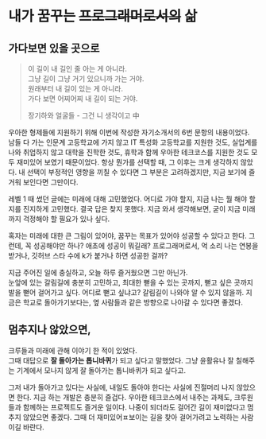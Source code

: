 # 내가 꿈꾸는 ~~프로그래머로서의~~ 삶

## 가다보면 있을 곳으로

> 이 길이 내 길인 줄 아는 게 아니라.  
> 그냥 길이 그냥 거기 있으니까 가는 거야.  
> 원래부터 내 길이 있는 게 아니라.  
> 가다 보면 어찌어찌 내 길이 되는 거야.  
>
> 장기하와 얼굴들 - 그건 니 생각이고 中

우아한 형제들에 지원하기 위해 이번에 작성한 자기소개서의 6번 문항의 내용이었다.  
남들 다 가는 인문계 고등학교에 가지 않고 IT 특성화 고등학교를 지원한 것도, 실업계를 나와 취업하지 않고 대학을 진학한 것도, 휴학과 함께 우아한 테크코스를 지원한 것도 모두 재미있어 보였기 때문이었다.
항상 뭔가를 선택할 때, 그 이후는 크게 생각하지 않았다.
내 선택이 부정적인 영향을 끼칠 수 있다면 그 부분은 고려하겠지만, 지금 보기에 즐거워 보인다면 그만이다.

레벨 1 때 썼던 글에는 미래에 대해 고민했었다.
어디로 가야 할지, 지금 나는 뭘 해야 할지를 진지하게 고민했다.
결국 답은 찾지 못했다.
지금 와서 생각해보면, 굳이 지금 미래까지 걱정해야 할 필요가 있나 싶다.

혹자는 미래에 대한 큰 그림이 있어야, 꿈꾸는 목표가 있어야 성공할 수 있다고 한다.
그런데, 꼭 성공해야만 하나?
애초에 성공이 뭐길래?
프로그래머로서, 억 소리 나는 연봉을 받거나, 깃허브 스타 수에 k가 붙거나 하면 성공한 걸까?

지금 주어진 일에 충실하고, 오늘 하루 즐거웠으면 그만 아닌가.  
눈앞에 있는 갈림길에 충분히 고민하고, 최대한 뻗을 수 있는 곳까지, 뻗고 싶은 곳까지 발을 뻗어 걸어가고 싶다.
어디로 뻗고 싶냐고?
갈림길이 나와야 알 수 있지 않을까.
지금은 학교로 돌아가기보다는, 옆 사람들과 같은 방향으로 나아갈 수 있다면 좋겠다.

## 멈추지나 않았으면,

크루들과 미래에 관해 이야기 한 적이 있었다.  
그때 대답으로 **잘 돌아가는 톱니바퀴**가 되고 싶다고 말했었다.
그냥 윤활유나 잘 칠해주는 기계에서 모나지 않게 잘 돌아가는 톱니바퀴가 되고 싶다고.

그저 내가 돌아가고 있다는 사실에, 내일도 돌아야 한다는 사실에 진절머리 나지 않았으면 한다.
지금 하는 개발은 충분히 즐겁다.
우아한 테크코스에서 내주는 과제도, 크루원들과 함께하는 프로젝트도 즐거운 일이다.
나중이 되더라도 걸어간 길이 재미없다고 멈추지 않았으면 좋겠다.
그때 더 재미있어ㅍ보이는 길을 찾아 걸어가려고 노력하는 사람이길 바란다.
